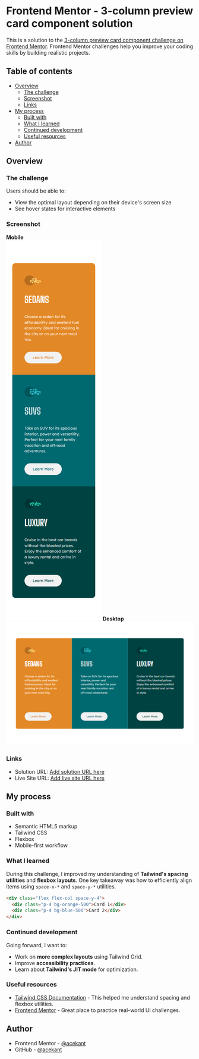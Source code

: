 # Frontend Mentor - 3-column preview card component solution

This is a solution to the [3-column preview card component challenge on Frontend Mentor](https://www.frontendmentor.io/challenges/3column-preview-card-component-pH92eAR2-). Frontend Mentor challenges help you improve your coding skills by building realistic projects.

## Table of contents

- [Overview](#overview)
  - [The challenge](#the-challenge)
  - [Screenshot](#screenshot)
  - [Links](#links)
- [My process](#my-process)
  - [Built with](#built-with)
  - [What I learned](#what-i-learned)
  - [Continued development](#continued-development)
  - [Useful resources](#useful-resources)
- [Author](#author)

## Overview

### The challenge

Users should be able to:

- View the optimal layout depending on their device's screen size
- See hover states for interactive elements

### Screenshot
**Mobile**\
![Project Screenshot](./screenshots/mobile.png)
**Desktop**\
![Project Screenshot](./screenshots/desktop.png)

### Links

- Solution URL: [Add solution URL here](https://www.frontendmentor.io/solutions/responsive-three-card-component-using-tailwind-css-nE0dcOCO7m)
- Live Site URL: [Add live site URL here](https://acekant.github.io/fm-three-column-component/)

## My process

### Built with

- Semantic HTML5 markup
- Tailwind CSS
- Flexbox
- Mobile-first workflow

### What I learned

During this challenge, I improved my understanding of **Tailwind's spacing utilities** and **flexbox layouts**. One key takeaway was how to efficiently align items using `space-x-*` and `space-y-*` utilities.

```html
<div class="flex flex-col space-y-4">
  <div class="p-4 bg-orange-500">Card 1</div>
  <div class="p-4 bg-blue-500">Card 2</div>
</div>
```

### Continued development

Going forward, I want to:

- Work on **more complex layouts** using Tailwind Grid.
- Improve **accessibility practices**.
- Learn about **Tailwind's JIT mode** for optimization.

### Useful resources

- [Tailwind CSS Documentation](https://tailwindcss.com/docs) - This helped me understand spacing and flexbox utilities.
- [Frontend Mentor](https://www.frontendmentor.io) - Great place to practice real-world UI challenges.

## Author

- Frontend Mentor - [@acekant](https://www.frontendmentor.io/profile/yourusername)
- GitHub - [@acekant](https://github.com/yourusername)

